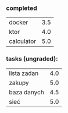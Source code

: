 ### completed
<table cellspacing="0" cellpadding="0">
  <tr>
    <td>docker</td>
    <td>3.5</td>
  </tr>
  <tr>
    <td>ktor</td>
    <td>4.0</td>
  </tr>
  <tr>
    <td>calculator</td>
    <td>5.0</td>
  </tr>
</table>

### tasks (ungraded):
<table cellspacing="0" cellpadding="0">
  <tr>
    <td>lista zadan</td>
    <td>4.0</td>
  </tr>
  <tr>
    <td>zakupy</td>
    <td>5.0</td>
  </tr>
  <tr>
    <td>baza danych</td>
    <td>4.5</td>
  </tr>
  <tr>
    <td>sieć</td>
    <td>5.0</td>
  </tr>
</table>

